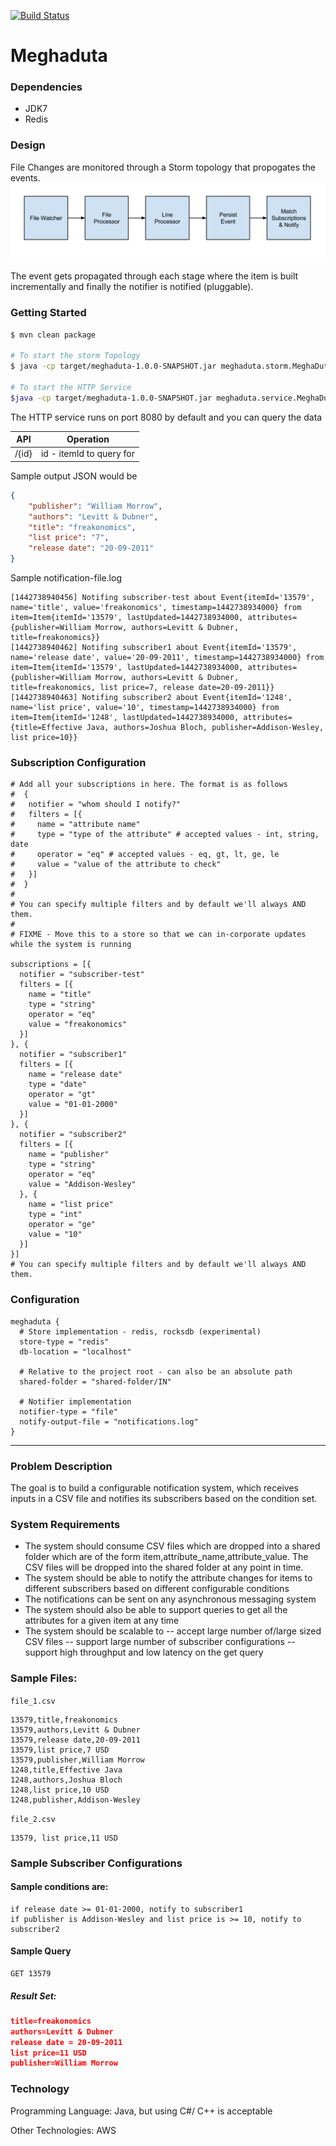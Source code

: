 [![Build Status](https://snap-ci.com/ashwanthkumar/meghaduta/branch/master/build_image)](https://snap-ci.com/ashwanthkumar/meghaduta/branch/master)

# Meghaduta

### Dependencies
- JDK7
- Redis

### Design
File Changes are monitored through a Storm topology that propogates the events. 
![Meghaduta Storm Topology](https://raw.githubusercontent.com/ashwanthkumar/meghaduta/master/docs/storm_topology.png)

The event gets propagated through each stage where the item is built incrementally and finally the notifier is notified (pluggable).

### Getting Started
```bash
$ mvn clean package

# To start the storm Topology
$ java -cp target/meghaduta-1.0.0-SNAPSHOT.jar meghaduta.storm.MeghaDutaTopology

# To start the HTTP Service
$java -cp target/meghaduta-1.0.0-SNAPSHOT.jar meghaduta.service.MeghaDutaService -server
```

The HTTP service runs on port 8080 by default and you can query the data

| API | Operation |
| --- | --- |
| /{id} | id - itemId to query for |

Sample output JSON would be
```json
{
    "publisher": "William Morrow",
    "authors": "Levitt & Dubner",
    "title": "freakonomics",
    "list price": "7",
    "release date": "20-09-2011"
}
```

Sample notification-file.log
```
[1442738940456] Notifing subscriber-test about Event{itemId='13579', name='title', value='freakonomics', timestamp=1442738934000} from 
item=Item{itemId='13579', lastUpdated=1442738934000, attributes={publisher=William Morrow, authors=Levitt & Dubner, title=freakonomics}}
[1442738940462] Notifing subscriber1 about Event{itemId='13579', name='release date', value='20-09-2011', timestamp=1442738934000} from 
item=Item{itemId='13579', lastUpdated=1442738934000, attributes={publisher=William Morrow, authors=Levitt & Dubner, title=freakonomics, list price=7, release date=20-09-2011}}
[1442738940463] Notifing subscriber2 about Event{itemId='1248', name='list price', value='10', timestamp=1442738934000} from 
item=Item{itemId='1248', lastUpdated=1442738934000, attributes={title=Effective Java, authors=Joshua Bloch, publisher=Addison-Wesley, list price=10}}
```

### Subscription Configuration
```hocon
# Add all your subscriptions in here. The format is as follows
#  {
#   notifier = "whom should I notify?"
#   filters = [{
#     name = "attribute name"
#     type = "type of the attribute" # accepted values - int, string, date
#     operator = "eq" # accepted values - eq, gt, lt, ge, le
#     value = "value of the attribute to check"
#   }]
#  }
#
# You can specify multiple filters and by default we'll always AND them.
#
# FIXME - Move this to a store so that we can in-corporate updates while the system is running

subscriptions = [{
  notifier = "subscriber-test"
  filters = [{
    name = "title"
    type = "string"
    operator = "eq"
    value = "freakonomics"
  }]
}, {
  notifier = "subscriber1"
  filters = [{
    name = "release date"
    type = "date"
    operator = "gt"
    value = "01-01-2000"
  }]
}, {
  notifier = "subscriber2"
  filters = [{
    name = "publisher"
    type = "string"
    operator = "eq"
    value = "Addison-Wesley"
  }, {
    name = "list price"
    type = "int"
    operator = "ge"
    value = "10"
  }]
}]
# You can specify multiple filters and by default we'll always AND them.
```

### Configuration
```
meghaduta {
  # Store implementation - redis, rocksdb (experimental)
  store-type = "redis"
  db-location = "localhost"

  # Relative to the project root - can also be an absolute path
  shared-folder = "shared-folder/IN"

  # Notifier implementation
  notifier-type = "file"
  notify-output-file = "notifications.log"
}
```

<hr />

### Problem Description
The goal is to build a configurable notification system, which receives inputs in a CSV file and notifies its subscribers based on the condition set.

### System Requirements

- The system should consume CSV files which are dropped into a shared folder which are of the form item,attribute_name,attribute_value. The CSV files will be dropped into the shared folder at any point in time.
- The system should be able to notify the attribute changes for items to different subscribers based on different configurable conditions
- The notifications can be sent on any asynchronous messaging system
- The system should also be able to support queries to get all the attributes for a given item at any time
- The system should be scalable to
-- accept large number of/large sized CSV files
-- support large number of subscriber configurations
-- support high throughput and low latency on the get query

### Sample Files:

`file_1.csv`

```csv
13579,title,freakonomics
13579,authors,Levitt & Dubner
13579,release date,20-09-2011
13579,list price,7 USD
13579,publisher,William Morrow
1248,title,Effective Java
1248,authors,Joshua Bloch
1248,list price,10 USD
1248,publisher,Addison-Wesley
```

`file_2.csv`

```csv
13579, list price,11 USD
```

### Sample Subscriber Configurations

#### Sample conditions are: 
```
if release date >= 01-01-2000, notify to subscriber1 
if publisher is Addison-Wesley and list price is >= 10, notify to subscriber2
```

#### Sample Query
```
GET 13579
```

##### Result Set:
```json
title=freakonomics
authors=Levitt & Dubner
release date = 20-09-2011
list price=11 USD
publisher=William Morrow
````

### Technology

Programming Language: Java, but using C#/ C++ is acceptable 

Other Technologies: AWS
